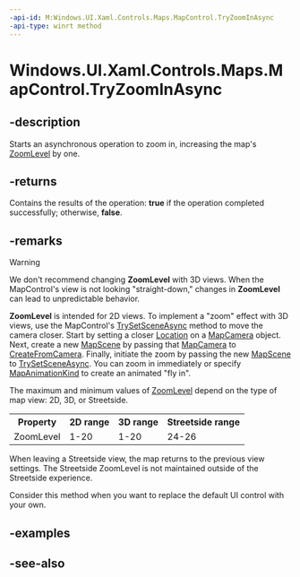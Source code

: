 ```yaml
---
-api-id: M:Windows.UI.Xaml.Controls.Maps.MapControl.TryZoomInAsync
-api-type: winrt method
---
```


<!-- Method syntax
public Windows.Foundation.IAsyncOperation<bool> TryZoomInAsync()
-->

# Windows.UI.Xaml.Controls.Maps.MapControl.TryZoomInAsync

## -description
Starts an asynchronous operation to zoom in, increasing the map's [ZoomLevel](mapcontrol_zoomlevel.md) by one.

## -returns
Contains the results of the operation: **true** if the operation completed successfully; otherwise, **false**.

## -remarks
> [!WARNING]
> We don't recommend changing **ZoomLevel** with 3D views. When the MapControl's view is not looking "straight-down," changes in **ZoomLevel** can lead to unpredictable behavior.

**ZoomLevel** is intended for 2D views. To implement a "zoom" effect with 3D views, use the MapControl's [TrySetSceneAsync](mapcontrol_trysetsceneasync_168550178.md) method to move the camera closer. Start by setting a closer [Location](mapcamera_location.md) on a [MapCamera](mapcamera.md) object. Next, create a new [MapScene](mapscene.md) by passing that [MapCamera](mapcamera.md) to [CreateFromCamera](mapscene_createfromcamera_432380015.md). Finally, initiate the zoom by passing the new [MapScene](mapscene.md) to [TrySetSceneAsync](mapcontrol_trysetsceneasync_168550178.md). You can zoom in immediately or specify [MapAnimationKind](mapanimationkind.md) to create an animated "fly in".

The maximum and minimum values of [ZoomLevel](mapcontrol_zoomlevel.md) depend on the type of map view: 2D, 3D, or Streetside.<table>
   <tr><th>Property</th><th>2D range</th><th>3D range</th><th>Streetside range</th></tr>
   <tr><td>ZoomLevel</td><td>1-20</td><td>1-20</td><td>24-26</td></tr>
</table>

 When leaving a Streetside view, the map returns to the previous view settings. The Streetside ZoomLevel is not maintained outside of the Streetside experience.

Consider this method when you want to replace the default UI control with your own.

## -examples

## -see-also

